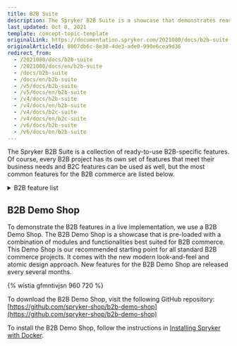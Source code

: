 ```yaml
---
title: B2B Suite
description: The Spryker B2B Suite is a showcase that demonstrates ready-to-use B2B-specific Spryker features in a live implementation.
last_updated: Oct 8, 2021
template: concept-topic-template
originalLink: https://documentation.spryker.com/2021080/docs/b2b-suite
originalArticleId: 8007db6c-8e30-4de3-ade0-990e6cea9d36
redirect_from:
  - /2021080/docs/b2b-suite
  - /2021080/docs/en/b2b-suite
  - /docs/b2b-suite
  - /docs/en/b2b-suite
  - /v5/docs/b2b-suite
  - /v5/docs/en/b2b-suite
  - /v4/docs/b2b-suite
  - /v4/docs/en/b2b-suite
  - /v4/docs/b2c-suite
  - /v4/docs/en/b2c-suite
  - /v6/docs/b2b-suite
  - /v6/docs/en/b2b-suite
---
```


The Spryker B2B Suite is a collection of ready-to-use B2B-specific features. Of course, every B2B project has its own set of features that meet their business needs and B2C features can be used as well, but the most common features for the B2B commerce are listed below.

<details>
<summary markdown='span'>B2B feature list</summary>

- [Configurable Product](/docs/scos/user/features/configurable-product-feature-overview.html)
- [Return Management](/docs/scos/user/features/return-management-feature-overview/return-management-feature-overview.html)
- [Configurable Bundle](/docs/scos/user/features/configurable-bundle-feature-overview.html)
- [Comments](/docs/scos/user/features/comments-feature-overview.html)
- [Persistent Cart Sharing](/docs/scos/user/features/persistent-cart-sharing-feature-overview.html)
- [Resource Sharing](/docs/scos/user/features/resource-sharing-feature-overview.html)
- [Quotation Process](/docs/scos/user/features/quotation-process-feature-overview.html)
- [Scheduled Prices](/docs/scos/user/features/scheduled-prices-feature-overview.html)
- [Approval process](/docs/scos/user/features/approval-process-feature-overview.html)
- [Availability Notification](/docs/scos/user/features/availability-notification-feature-overview.html)
- [Customer Account Management](/docs/scos/user/features/customer-account-management-feature-overview/customer-account-management-feature-overview.html)
- [Customer Access](/docs/scos/user/features/customer-access-feature-overview.html)
- [Company Account](/docs/scos/user/features/company-account-feature-overview/company-account-feature-overview.html)
- [Order Management](/docs/scos/user/features/order-management-feature-overview/order-management-feature-overview.html)
- [Refunds](/docs/scos/user/features/refunds-feature-overview.html)
- [Reclamations](/docs/scos/user/features/reclamations-feature-overview.html)
- [State Machine](/docs/scos/dev/back-end-development/data-manipulation/datapayload-conversion/state-machine/order-process-modelling-via-state-machines.html)
- [Inventory Management](/docs/scos/user/features/inventory-management-feature-overview.html)
- [Spryker Core Back Office](/docs/scos/user/features/spryker-core-back-office-feature-overview/spryker-core-back-office-feature-overview.html)
<!---- [Development tools]()-->
<!---- [Deployment tools]()-->
- [Shopping Lists](/docs/scos/user/features/shopping-lists-feature-overview/shopping-lists-feature-overview.html)
<!---- [Merchant]()-->
- [Merchant Product restrictions](/docs/scos/user/features/merchant-product-restrictions-feature-overview.html)
- [Merchant B2B Contracts](/docs/scos/user/features/merchant-b2b-contracts-feature-overview.html)
- [Merchant Custom Prices](/docs/scos/user/features/merchant-custom-prices-feature-overview.html)
- [Merchant Order Threshold](/docs/scos/user/features/checkout-feature-overview/order-thresholds-overview.html)
- [Prices](/docs/scos/user/features/prices-feature-overview/prices-feature-overview.html)
- [Tax](/docs/scos/user/features/tax-feature-overview.html)
- [Promotions & Discounts](/docs/scos/user/features/promotions-discounts-feature-overview.html)
- [Cart](/docs/scos/user/features/cart-feature-overview/cart-feature-overview.html)
- [Multiple carts](/docs/scos/user/features/multiple-carts-feature-overview.html)
- [Quick add to cart](/docs/scos/user/features/quick-add-to-cart-feature-overview.html)
- [Shared carts](/docs/scos/user/features/shared-carts-feature-overview.html)
- [Reorder](/docs/scos/user/features/reorder-feature-overview.html)
- [Shipment](/docs/scos/user/features/shipment-feature-overview.html)
- [Agent Assist](/docs/scos/user/features/agent-assist-feature-overview.html)
- [Payments](/docs/scos/user/features/payments-feature-overview.html)
<!---- [Invoice]()-->
- [Checkout](/docs/scos/user/features/checkout-feature-overview/checkout-feature-overview.html)
- [Mailing & Notifications](/docs/scos/user/features/mailing-and-notifications-feature-overview.html)
- [Spryker Core](/docs/scos/user/features/spryker-core-feature-overview/spryker-core-feature-overview.html)
- [Product](/docs/scos/user/features/product-feature-overview/product-feature-overview.html)
- [Measurement units](/docs/scos/user/features/measurement-units-feature-overview.html)
- [Packaging units](/docs/scos/user/features/packaging-units-feature-overview.html)
- [Alternative Products](/docs/scos/user/features/alternative-products-feature-overview.html)
- [Product Groups](/docs/scos/user/features/product-groups-feature-overview.html)
- [Product Relations](/docs/scos/user/features/product-relations-feature-overview.html)
- [Product Sets](/docs/scos/user/features/product-sets-feature-overview.html)
- [Product Options](/docs/scos/user/features/product-options-feature-overview.html)
- [Product Barcode](/docs/scos/user/features/product-barcode-feature-overview.html)
- [Product Bundles](/docs/scos/user/features/product-bundles-feature-overview.html)
<!---- [Product Customer Restrictions]()-->
- [Product Rating & Reviews](/docs/scos/user/features/product-rating-and-reviews-feature-overview.html)
- [Product Labels](/docs/scos/user/features/product-labels-feature-overview.html)
- [Product Lists](/docs/scos/user/features/product-lists-feature-overview.html)
- [Non-splittable Products](/docs/scos/user/features/non-splittable-products-feature-overview.html)
- [Catalog](/docs/scos/user/features/catalog-feature-overview.html)
- [Category Management](/docs/scos/user/features/category-management-feature-overview.html)
- [Navigation](/docs/scos/user/features/navigation-feature-overview.html)
- [Search](/docs/scos/user/features/search-feature-overview/search-feature-overview.html)
- [CMS](/docs/scos/user/features/cms-feature-overview/cms-feature-overview.html)
- [File Manager](/docs/scos/user/features/file-manager-feature-overview/file-manager-feature-overview.html)

<br>
</details>

## B2B Demo Shop
To demonstrate the B2B features in a live implementation, we use a B2B Demo Shop. The B2B Demo Shop is a showcase that is pre-loaded with a combination of modules and functionalities best suited for B2B commerce. This Demo Shop is our recommended starting point for all standard B2B commerce projects. It comes with the new modern look-and-feel and atomic design approach. New features for the B2B Demo Shop are released every several months.

{% wistia gfmntivjsn 960 720 %}

To download the B2B Demo Shop, visit the following GitHub repository: [https://github.com/spryker-shop/b2b-demo-shop](https://github.com/spryker-shop/b2b-demo-shop)

To install the B2B Demo Shop, follow the instructions in [Installing Spryker with Docker](/docs/scos/dev/setup/installing-spryker-with-docker/installing-spryker-with-docker.html).
